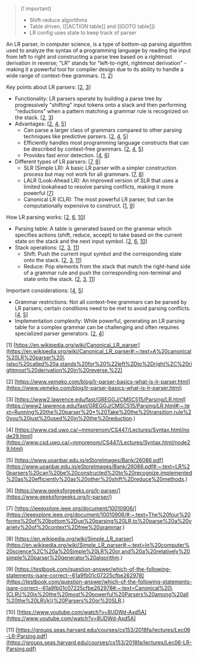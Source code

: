 > [! important] 
> - Shift-reduce algorithms
> - Table driven, ([[ACTION table]] and [[GOTO table]])
> - LR config uses state to keep track of parser 

An LR parser, in computer science, is a type of bottom-up parsing algorithm used to analyze the syntax of a programming language by reading the input from left to right and constructing a parse tree based on a rightmost derivation in reverse; "LR" stands for "left-to-right, rightmost derivation" - making it a powerful tool for compiler design due to its ability to handle a wide range of context-free grammars. [[1](https://en.wikipedia.org/wiki/Canonical_LR_parser#:~:text=A%20canonical%20LR%20parser%20\(also%20called%20a,stands%20for%20%22left%2Dto%2Dright%2C%20rightmost%20derivation%20in%20reverse.%22), [2](https://www.vemeko.com/blog/lr-parser-basics-what-is-lr-parser.html)]

  

Key points about LR parsers: [[2](https://www.vemeko.com/blog/lr-parser-basics-what-is-lr-parser.html), [3](https://www2.lawrence.edu/fast/GREGGJ/CMSC515/Parsing/LR.html#:~:text=Running%20the%20parser%20*%20Take%20the%20transition,rule%20you%20just%20used%20in%20the%20reduction.)]

- Functionality: LR parsers operate by building a parse tree by progressively "shifting" input tokens onto a stack and then performing "reductions" when a pattern matching a grammar rule is recognized on the stack. [[2](https://www.vemeko.com/blog/lr-parser-basics-what-is-lr-parser.html), [3](https://www2.lawrence.edu/fast/GREGGJ/CMSC515/Parsing/LR.html#:~:text=Running%20the%20parser%20*%20Take%20the%20transition,rule%20you%20just%20used%20in%20the%20reduction.)]
- Advantages: [[2](https://www.vemeko.com/blog/lr-parser-basics-what-is-lr-parser.html), [4](https://www.csd.uwo.ca/~mmorenom/CS447/Lectures/Syntax.html/node29.html), [5](https://www.uoanbar.edu.iq/eStoreImages/Bank/26086.pdf#:~:text=LR%20parsers%20can%20be%20constructed%20to%20recognize,implemented%20as%20efficiently%20as%20other%20shift%2Dreduce%20methods.)]
    - Can parse a larger class of grammars compared to other parsing techniques like predictive parsers. [[2](https://www.vemeko.com/blog/lr-parser-basics-what-is-lr-parser.html), [4](https://www.csd.uwo.ca/~mmorenom/CS447/Lectures/Syntax.html/node29.html), [5](https://www.uoanbar.edu.iq/eStoreImages/Bank/26086.pdf#:~:text=LR%20parsers%20can%20be%20constructed%20to%20recognize,implemented%20as%20efficiently%20as%20other%20shift%2Dreduce%20methods.)]
    - Efficiently handles most programming language constructs that can be described by context-free grammars. [[2](https://www.vemeko.com/blog/lr-parser-basics-what-is-lr-parser.html), [4](https://www.csd.uwo.ca/~mmorenom/CS447/Lectures/Syntax.html/node29.html), [5](https://www.uoanbar.edu.iq/eStoreImages/Bank/26086.pdf#:~:text=LR%20parsers%20can%20be%20constructed%20to%20recognize,implemented%20as%20efficiently%20as%20other%20shift%2Dreduce%20methods.)]
    - Provides fast error detection. [[4](https://www.csd.uwo.ca/~mmorenom/CS447/Lectures/Syntax.html/node29.html), [6](https://www.geeksforgeeks.org/lr-parser/)]
- Different types of LR parsers: [[7](https://ieeexplore.ieee.org/document/10010906/#:~:text=The%20four%20forms%20of%20bottom%2Dup%20parsing%20LR,to%20parse%20a%20variety%20of%20context%2Dfree%20grammar.), [8](https://en.wikipedia.org/wiki/Simple_LR_parser#:~:text=In%20computer%20science%2C%20a%20Simple%20LR%20or,and%20a%20relatively%20simple%20parser%20generator%20algorithm.)]
    - SLR (Simple LR): A basic LR parser with a simpler construction process but may not work for all grammars. [[7](https://ieeexplore.ieee.org/document/10010906/#:~:text=The%20four%20forms%20of%20bottom%2Dup%20parsing%20LR,to%20parse%20a%20variety%20of%20context%2Dfree%20grammar.), [8](https://en.wikipedia.org/wiki/Simple_LR_parser#:~:text=In%20computer%20science%2C%20a%20Simple%20LR%20or,and%20a%20relatively%20simple%20parser%20generator%20algorithm.)]
    - LALR (Look-Ahead LR): An improved version of SLR that uses a limited lookahead to resolve parsing conflicts, making it more powerful [[7](https://ieeexplore.ieee.org/document/10010906/#:~:text=The%20four%20forms%20of%20bottom%2Dup%20parsing%20LR,to%20parse%20a%20variety%20of%20context%2Dfree%20grammar.)]
    - Canonical LR (CLR): The most powerful LR parser, but can be computationally expensive to construct. [[1](https://en.wikipedia.org/wiki/Canonical_LR_parser#:~:text=A%20canonical%20LR%20parser%20\(also%20called%20a,stands%20for%20%22left%2Dto%2Dright%2C%20rightmost%20derivation%20in%20reverse.%22), [9](https://testbook.com/question-answer/which-of-the-following-statements-isare-correct--61a9fb01c07225cfbe262978#:~:text=Canonical%20\(CLR\)%20is%20the%20most%20powerful%20Parsers%20among%20all%20the%20LR\(k\)%20Parsers%20or%20SLR.)]

How LR parsing works: [[2](https://www.vemeko.com/blog/lr-parser-basics-what-is-lr-parser.html), [6](https://www.geeksforgeeks.org/lr-parser/), [10](https://www.youtube.com/watch?v=8UDWd-Axd5A)]

- Parsing table: A table is generated based on the grammar which specifies actions (shift, reduce, accept) to take based on the current state on the stack and the next input symbol. [[2](https://www.vemeko.com/blog/lr-parser-basics-what-is-lr-parser.html), [6](https://www.geeksforgeeks.org/lr-parser/), [10](https://www.youtube.com/watch?v=8UDWd-Axd5A)]
- Stack operations: [[2](https://www.vemeko.com/blog/lr-parser-basics-what-is-lr-parser.html), [3](https://www2.lawrence.edu/fast/GREGGJ/CMSC515/Parsing/LR.html#:~:text=Running%20the%20parser%20*%20Take%20the%20transition,rule%20you%20just%20used%20in%20the%20reduction.), [11](https://groups.seas.harvard.edu/courses/cs153/2018fa/lectures/Lec06-LR-Parsing.pdf)]
    - Shift: Push the current input symbol and the corresponding state onto the stack. [[2](https://www.vemeko.com/blog/lr-parser-basics-what-is-lr-parser.html), [3](https://www2.lawrence.edu/fast/GREGGJ/CMSC515/Parsing/LR.html#:~:text=Running%20the%20parser%20*%20Take%20the%20transition,rule%20you%20just%20used%20in%20the%20reduction.), [11](https://groups.seas.harvard.edu/courses/cs153/2018fa/lectures/Lec06-LR-Parsing.pdf)]
    - Reduce: Pop elements from the stack that match the right-hand side of a grammar rule and push the corresponding non-terminal and state onto the stack. [[2](https://www.vemeko.com/blog/lr-parser-basics-what-is-lr-parser.html), [3](https://www2.lawrence.edu/fast/GREGGJ/CMSC515/Parsing/LR.html#:~:text=Running%20the%20parser%20*%20Take%20the%20transition,rule%20you%20just%20used%20in%20the%20reduction.), [11](https://groups.seas.harvard.edu/courses/cs153/2018fa/lectures/Lec06-LR-Parsing.pdf)]

Important considerations: [[4](https://www.csd.uwo.ca/~mmorenom/CS447/Lectures/Syntax.html/node29.html), [5](https://www.uoanbar.edu.iq/eStoreImages/Bank/26086.pdf#:~:text=LR%20parsers%20can%20be%20constructed%20to%20recognize,implemented%20as%20efficiently%20as%20other%20shift%2Dreduce%20methods.)]

- Grammar restrictions: Not all context-free grammars can be parsed by LR parsers; certain conditions need to be met to avoid parsing conflicts. [[4](https://www.csd.uwo.ca/~mmorenom/CS447/Lectures/Syntax.html/node29.html), [5](https://www.uoanbar.edu.iq/eStoreImages/Bank/26086.pdf#:~:text=LR%20parsers%20can%20be%20constructed%20to%20recognize,implemented%20as%20efficiently%20as%20other%20shift%2Dreduce%20methods.)]
- Implementation complexity: While powerful, generating an LR parsing table for a complex grammar can be challenging and often requires specialized parser generators. [[2](https://www.vemeko.com/blog/lr-parser-basics-what-is-lr-parser.html), [4](https://www.csd.uwo.ca/~mmorenom/CS447/Lectures/Syntax.html/node29.html)]

  

[1] [https://en.wikipedia.org/wiki/Canonical_LR_parser](https://en.wikipedia.org/wiki/Canonical_LR_parser#:~:text=A%20canonical%20LR%20parser%20\(also%20called%20a,stands%20for%20%22left%2Dto%2Dright%2C%20rightmost%20derivation%20in%20reverse.%22)

[2] [https://www.vemeko.com/blog/lr-parser-basics-what-is-lr-parser.html](https://www.vemeko.com/blog/lr-parser-basics-what-is-lr-parser.html)

[3] [https://www2.lawrence.edu/fast/GREGGJ/CMSC515/Parsing/LR.html](https://www2.lawrence.edu/fast/GREGGJ/CMSC515/Parsing/LR.html#:~:text=Running%20the%20parser%20*%20Take%20the%20transition,rule%20you%20just%20used%20in%20the%20reduction.)

[4] [https://www.csd.uwo.ca/~mmorenom/CS447/Lectures/Syntax.html/node29.html](https://www.csd.uwo.ca/~mmorenom/CS447/Lectures/Syntax.html/node29.html)

[5] [https://www.uoanbar.edu.iq/eStoreImages/Bank/26086.pdf](https://www.uoanbar.edu.iq/eStoreImages/Bank/26086.pdf#:~:text=LR%20parsers%20can%20be%20constructed%20to%20recognize,implemented%20as%20efficiently%20as%20other%20shift%2Dreduce%20methods.)

[6] [https://www.geeksforgeeks.org/lr-parser/](https://www.geeksforgeeks.org/lr-parser/)

[7] [https://ieeexplore.ieee.org/document/10010906/](https://ieeexplore.ieee.org/document/10010906/#:~:text=The%20four%20forms%20of%20bottom%2Dup%20parsing%20LR,to%20parse%20a%20variety%20of%20context%2Dfree%20grammar.)

[8] [https://en.wikipedia.org/wiki/Simple_LR_parser](https://en.wikipedia.org/wiki/Simple_LR_parser#:~:text=In%20computer%20science%2C%20a%20Simple%20LR%20or,and%20a%20relatively%20simple%20parser%20generator%20algorithm.)

[9] [https://testbook.com/question-answer/which-of-the-following-statements-isare-correct--61a9fb01c07225cfbe262978](https://testbook.com/question-answer/which-of-the-following-statements-isare-correct--61a9fb01c07225cfbe262978#:~:text=Canonical%20\(CLR\)%20is%20the%20most%20powerful%20Parsers%20among%20all%20the%20LR\(k\)%20Parsers%20or%20SLR.)

[10] [https://www.youtube.com/watch?v=8UDWd-Axd5A](https://www.youtube.com/watch?v=8UDWd-Axd5A)

[11] [https://groups.seas.harvard.edu/courses/cs153/2018fa/lectures/Lec06-LR-Parsing.pdf](https://groups.seas.harvard.edu/courses/cs153/2018fa/lectures/Lec06-LR-Parsing.pdf)